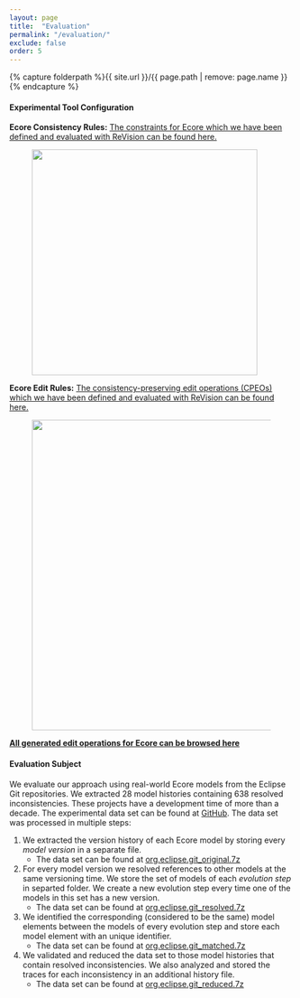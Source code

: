 ```yaml
---
layout: page
title:  "Evaluation"
permalink: "/evaluation/"
exclude: false
order: 5
---
```


{% capture folderpath %}{{ site.url }}/{{ page.path | remove: page.name }}{% endcapture %}

#### Experimental Tool Configuration

__Ecore Consistency Rules:__ [The constraints for Ecore which we have been defined and evaluated with ReVision can be found here.](/consistencyrules/)

<figure class="aligncenter">
	<a href="{{folderpath}}images/consistency-example-interface-constraint.png" target="_blank">
	<img style="width: 400px" id="fig:consistency-example-interface-constraint" src="{{folderpath}}images/consistency-example-interface-constraint.png"/></a>
</figure>

__Ecore Edit Rules:__ [The consistency-preserving edit operations (CPEOs) which we have been defined and evaluated with ReVision can be found here.](/editrules/)

<figure class="aligncenter">
	<a href="{{folderpath}}images/2_1_constraint_wizard.png" target="_blank">
	<img style="width: 550px" id="fig:consistency-example-interface-cpeo.png" src="{{folderpath}}images/consistency-example-interface-cpeo.png"/></a>
</figure>

__[All generated edit operations for Ecore can be browsed here](https://repairvision.github.io/_pages/editrules/ecore.html)__

#### Evaluation Subject

We evaluate our approach using real-world Ecore models from the Eclipse Git repositories. We extracted 28 model histories containing 638 resolved inconsistencies. These projects have a development time of more than a decade. The experimental data set can be found at [GitHub](https://github.com/repairvision/repairvision/tree/master/data.evaluation/org.eclipse.git_2018-08-22). The data set was processed in multiple steps:

1. We extracted the version history of each Ecore model by storing every _model version_ in a separate file.
   * The data set can be found at [org.eclipse.git_original.7z](https://github.com/repairvision/repairvision/blob/master/data.evaluation/org.eclipse.git_2018-08-22/org.eclipse.git_original.7z)
1. For every model version we resolved references to other models at the same versioning time. We store the set of models of each _evolution step_ in separted folder. We create a new evolution step every time one of the models in this set has a new version.
   * The data set can be found at [org.eclipse.git_resolved.7z](https://github.com/repairvision/repairvision/blob/master/data.evaluation/org.eclipse.git_2018-08-22/org.eclipse.git_resolved.7z)
1. We identified the corresponding (considered to be the same) model elements between the models of every evolution step and store each model element with an unique identifier.
   * The data set can be found at [org.eclipse.git_matched.7z](https://github.com/repairvision/repairvision/blob/master/data.evaluation/org.eclipse.git_2018-08-22/org.eclipse.git_matched.7z)
1. We validated and reduced the data set to those model histories that contain resolved inconsistencies. We also analyzed and stored the traces for each inconsistency in an additional history file.
   * The data set can be found at [org.eclipse.git_reduced.7z](https://github.com/repairvision/repairvision/blob/master/data.evaluation/org.eclipse.git_2018-08-22/org.eclipse.git_reduced.7z)
